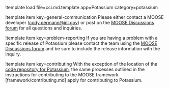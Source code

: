 !template load file=cci.md.template app=Potassium category=potassium

!template item key=general-communication
Please either contact a MOOSE developer (cody.permann@inl.gov) or post on the [MOOSE Discussions forum](https://github.com/idaholab/moose/discussions) for all questions and inquiries.

!template item key=problem-reporting
If you are having a problem with a specific release of Potassium please contact the team
using the [MOOSE Discussions forum](https://github.com/idaholab/moose/discussions) and be sure
to include the release information with the inquiry.

!template item key=contributing
With the exception of the location of the [code repository for Potassium](https://github.com/idaholab/potassium), the same processes outlined in the instructions for contributing to the MOOSE framework [framework/contributing.md] apply for contributing to Potassium.
